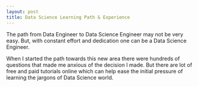 ```yaml
---
layout: post
title: Data Science Learning Path & Experience
---
```


The path from Data Engineer to Data Science Engineer may not be very easy. But, with constant effort and dedication one can be a Data Science Engineer.

When I started the path towards this new area there were hundreds of questions that made me anxious of the decision I made. But there are lot of free and paid tutorials online which can help ease the initial pressure of learning the jargons of Data Science world.
